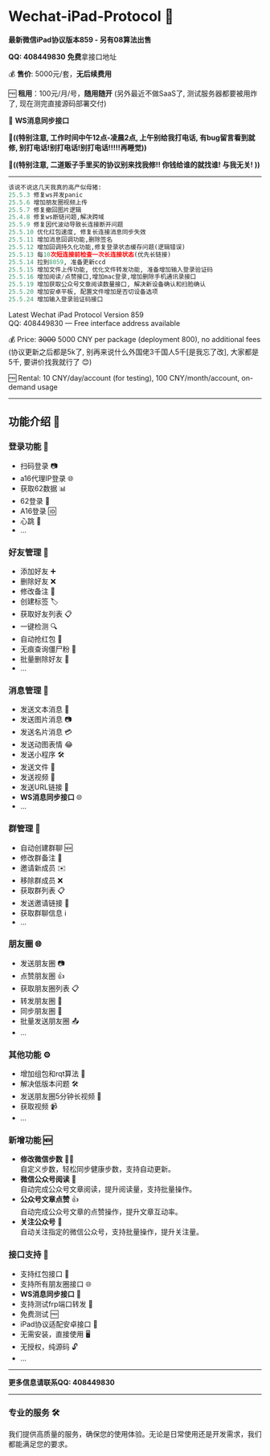 # Wechat-iPad-Protocol 📱 

**最新微信iPad协议版本859 - 另有08算法出售**

**QQ: 408449830** **免费**拿接口地址

💰 **售价**: 5000元/套，**无后续费用**

🆓 **租用**：100元/月/号，**随用随开** (另外最近不做SaaS了, 测试服务器都要被用炸了, 现在测完直接源码部署交付)

📡 **WS消息同步接口**

**👿((特别注意, 工作时间中午12点-凌晨2点, 上午别给我打电话, 有bug留言看到就修, 别打电话!别打电话!别打电话!!!!!再睡觉))**

**👿((特别注意, 二道贩子手里买的协议别来找我修!! 你钱给谁的就找谁! 与我无关! ))**


---
```python
该说不说这几天我真的高产似母猪:
25.5.3 修复ws并发panic
25.5.6 增加朋友圈视频上传
25.5.7 修复撤回图片逻辑
25.4.8 修复ws断链问题,解决跨域
25.5.9 修复因代波动导致长连接断开问题
25.5.10 优化红包速度, 修复长连接消息同步失效
25.5.11 增加消息回调功能,删除签名
25.5.12 增加回调持久化功能,修复登录状态缓存问题(逻辑错误)
25.5.13 每10次短连接前检查一次长连接状态(优先长链接)
25.5.14 拉到8059, 准备更新ccd
25.5.15 增加文件上传功能, 优化文件转发功能, 准备增加输入登录验证码
25.5.16 增加阅读/点赞接口,增加mac登录,增加删除手机通讯录接口
25.5.19 增加获取公众号文章阅读数量接口, 解决新设备确认和扫脸确认
25.5.20 增加安卓平板, 配置文件增加是否切设备选项
25.5.24 增加输入登录验证码接口
```

Latest Wechat iPad Protocol Version 859  
QQ: 408449830 — Free interface address available

💰 Price: ~~3000~~ 5000 CNY per package (deployment 800), no additional fees  (协议更新之后都是5k了, 别再来说什么外国佬3千国人5千[是我忘了改], 大家都是5千, 要讲价找我就行了 😊)

🆓 Rental: 10 CNY/day/account (for testing), 100 CNY/month/account, on-demand usage

---

## 功能介绍 🚀

### 登录功能 🔑
- 扫码登录 📷
- a16代理IP登录 🌐
- 获取62数据 📊
- 62登录 🔐
- A16登录 🆔
- 心跳 💓
- ...

### 好友管理 👥
- 添加好友 ➕
- 删除好友 ❌
- 修改备注 📝
- 创建标签 🏷️
- 获取好友列表 📋
- 一键检测 🔍
- 自动抢红包 🎁
- 无痕查询僵尸粉 👻
- 批量删除好友 🚮
- ...

### 消息管理 📨
- 发送文本消息 💬
- 发送图片消息 📷
- 发送名片消息 💳
- 发送动图表情 😂
- 发送小程序 🛠️
- 发送文件 📁
- 发送视频 🎥
- 发送URL链接 🔗
- **WS消息同步接口** 🌐
- ...

### 群管理 👥
- 自动创建群聊 🆕
- 修改群备注 📝
- 邀请新成员 ✉️
- 移除群成员 ❌
- 获取群列表 📋
- 发送邀请链接 🔗
- 获取群聊信息 ℹ️
- ...

### 朋友圈 🌐
- 发送朋友圈 📷
- 点赞朋友圈 👍
- 获取朋友圈列表 📋
- 转发朋友圈 🔄
- 同步朋友圈 🔄
- 批量发送朋友圈 📤
- ...

### 其他功能 ⚙️
- 增加组包和rqt算法 🔧
- 解决低版本问题 🛠️
- 发送朋友圈5分钟长视频 🎥
- 获取视频 📹
- ...

### 新增功能 🆕
- **修改微信步数** 🚶‍♂️  
  自定义步数，轻松同步健康步数，支持自动更新。
- **微信公众号阅读** 📖  
  自动完成公众号文章阅读，提升阅读量，支持批量操作。
- **公众号文章点赞** 👍  
  自动完成公众号文章的点赞操作，提升文章互动率。
- **关注公众号** 📲  
  自动关注指定的微信公众号，支持批量操作，提升关注量。
  
### 接口支持 🔌
- 支持红包接口 🎁
- 支持所有朋友圈接口 🌐
- **WS消息同步接口** 📡
- 支持测试frp端口转发 🔄
- 免费测试 🆓
- iPad协议适配安卓接口 🤖
- 无需安装，直接使用 🖥️
- 无授权，纯源码 🔓
- ...

---

**更多信息请联系QQ: 408449830**

---

### 专业的服务 🛠️
我们提供高质量的服务，确保您的使用体验。无论是日常使用还是开发需求，我们都能满足您的要求。
 
 
 
 
 
 
 
 
 
 
 
 
 
 
 
 
 
 
 
 
 
 
 
 
 
 
 
 
 
 
 
 
 
 
 
 
 
 
 
 
 
 
 
 
 
 
 
 
 
 
 
 
 
 
 
 
 
 
 
 
 
 
 
 
 
 
 
 
 
 
 
 
 
 
 
 
 
 
 
 
 
 
 
 
 
 
 
 
 
 
 
 
 
 
 
 
 
 
 
 
 
 
 
 
 
 
 
 
 
 
 
 
 
 
 
 
 
 
 
 
 
 
 
 
 
 
 
 
 
 
 
 
 
 
 
 
 
 
 
 
 
 
 
 
 
 
 
 
 
 
 
 
 
 
 
 
 
 
 
 
 
 
 
 
 
 
 
 
 
 
 
 
 
 
 
 
 
 
 
 
 
 
 
 
 
 
 
 
 
 
 
 
 
 
 
 
 
 
 
 
 
 
 
 
 
 
 
 
 
 
 
 
 
 
 
 
 
 
 
 
 
 
 
 
 
 
 
 
 
 
 
 
 
 
 
 
 
 
 
 
 
 
 
 
 
 
 
 
 
 
 
 
 
 
 
 
 
 
 
 
 
 
 
 
 
 
 
 
 
 
 
 
 
 
 
 
 
 
 
 
 
 
 
 
 
 
 
 
 
 
 
 
 
 
 
 
 
 
 
 
 
 
 
 
 
 
 
 
 
 
 
 
 
 
 
 
 
 
 
 
 
 
 
 
 
 
 
 
 
 
 
 
 
 
 
 
 
 
 
 
 
 
 
 
 
 
 
 
 
 
 
 
 
 
 
 
 
 
 
 
 
 
 
 
 
 
 
 
 
 
 
 
 
 
 
 
 
 
 
 
 
 
 
 
 
 
 
 
 
 
 
 
 
 
 
 
 
 
 
 
 
 
 
 
 
 
 
 
 
 
 
 
 
 
 
 
 
 
 
 
 
 
 
 
 
 
 
 
 
 
 
 
 
 
 
 
 
 
 
 
 
 
 
 
 
 
 
 
 
 
 
 
 
 
 
 
 
 
 
 
 
 
 
 
 
 
 
 
 
 
 
 
 
 
 
 
 
 
 
 
 
 
 
 
 
 
 
 
 
 
 
 
 
 
 
 
 
 
 
 
 
 
 
 
 
 
 
 
 
 
 
 
 
 
 
 
 
 
 
 
 
 
 
 
 
 
 
 
 
 
 
 
 
 
 
 
 
 
 
 
 
 
 
 
 
 
 
 
 
 
 
 
 
 
 
 
 
 
 
 
 
 
 
 
 
 
 
 
 
 
 
 
 
 
 
 
 
 
 
 
 
 
 
